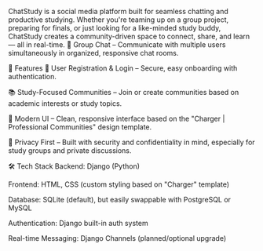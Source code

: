 ChatStudy is a social media platform built for seamless chatting and productive studying. Whether you're teaming up on a group project, preparing for finals, or just looking for a like-minded study buddy, ChatStudy creates a community-driven space to connect, share, and learn — all in real-time.
💬 Group Chat – Communicate with multiple users simultaneously in organized, responsive chat rooms.

🚀 Features
👤 User Registration & Login – Secure, easy onboarding with authentication.

📚 Study-Focused Communities – Join or create communities based on academic interests or study topics.

🎨 Modern UI – Clean, responsive interface based on the "Charger | Professional Communities" design template.

🔐 Privacy First – Built with security and confidentiality in mind, especially for study groups and private discussions.

🛠️ Tech Stack
Backend: Django (Python)

Frontend: HTML, CSS (custom styling based on "Charger" template)

Database: SQLite (default), but easily swappable with PostgreSQL or MySQL

Authentication: Django built-in auth system

Real-time Messaging: Django Channels (planned/optional upgrade)
